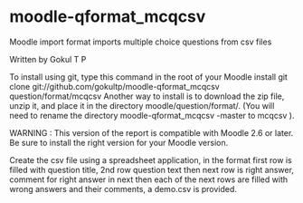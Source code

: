 moodle-qformat_mcqcsv
========================

Moodle import format imports multiple choice questions from csv files

Written by Gokul T P

To install using git, type this command in the root of your Moodle install
    git clone git://github.com/gokultp/moodle-qformat_mcqcsv question/format/mcqcsv 
Another way to install is to download the zip file, unzip it, and place it in the directory
moodle/question/format/. (You will need to rename the directory moodle-qformat_mcqcsv -master to mcqcsv ).

WARNING : This version of the report is compatible with Moodle 2.6 or later.
Be sure to install the right version for your Moodle version.

Create the csv file using a spreadsheet application, in the format first row is filled with question title, 2nd row question text then next row is right answer, comment for right  answer in next then each of the next rows are filled with wrong answers and their comments, a demo.csv is provided.
